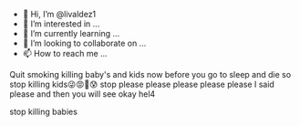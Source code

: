 - 👋 Hi, I’m @livaldez1
- 👀 I’m interested in ...
- 🌱 I’m currently learning ...
- 💞️ I’m looking to collaborate on ...
- 📫 How to reach me ...

<!---
livaldez1/livaldez1 is a ✨ special ✨ repository because its `README.md` (this file) appears on your GitHub profile.
You can click the Preview link to take a look at your changes.
--->
Quit smoking killing baby's and kids now before you go to sleep and die so stop killing  kids😜😡🤨😰 stop please please please please please I said please and then you will see okay hel4

 stop killing babies
